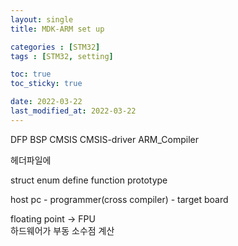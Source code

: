 ```yaml
---
layout: single
title: MDK-ARM set up

categories : [STM32]
tags : [STM32, setting]

toc: true
toc_sticky: true

date: 2022-03-22
last_modified_at: 2022-03-22
---
```


DFP
BSP
CMSIS
CMSIS-driver
ARM_Compiler

헤더파일에

struct 
enum
define
function prototype


host pc - programmer(cross compiler) - target board

floating point -> FPU  
하드웨어가 부동 소수점 계산  

